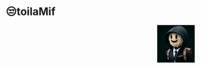 <H1>😒toilaMif</H1>
<img src="https://raw.githubusercontent.com/toilaMif/toilaMif/main/Mif.jpg" alt="" width="100" style="border-radius: 10;float: right;">
<!-- <H3>TE GHE VI KHONG BIET BOI MA TUI CHIM DAM TRONG TRI THUC</H3> -->
<!---
toilaMif/toilaMif is a ✨ special ✨ repository because its `README.md` (this file) appears on your GitHub profile.
You can click the Preview link to take a look at your changes.
--->
